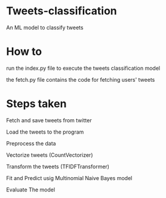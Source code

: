 # Tweets-classification
An ML model to classify tweets
# How to
run the index.py file to execute the tweets classification model

the fetch.py file contains the code for fetching users' tweets
# Steps taken
Fetch and save tweets from twitter

Load the tweets to the program

Preprocess the data

Vectorize tweets (CountVectorizer)

Transform the tweets (TFIDFTransformer)

Fit and Predict usig Multinomial Naive Bayes model

Evaluate The model
